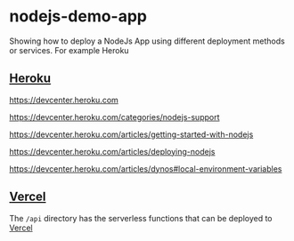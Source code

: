 # nodejs-demo-app

Showing how to deploy a NodeJs App using different deployment methods or
services. For example Heroku

## [Heroku](https://heroku.com)

https://devcenter.heroku.com

https://devcenter.heroku.com/categories/nodejs-support

https://devcenter.heroku.com/articles/getting-started-with-nodejs

https://devcenter.heroku.com/articles/deploying-nodejs

https://devcenter.heroku.com/articles/dynos#local-environment-variables

## [Vercel](https://vercel.com)

The `/api` directory has the serverless functions that can be
deployed to [Vercel](https://vercel.com)
